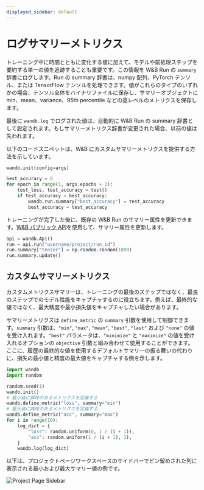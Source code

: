 ```yaml
---
displayed_sidebar: default
---
```



# ログサマリーメトリクス

トレーニング中に時間とともに変化する値に加えて、モデルや前処理ステップを要約する単一の値を追跡することも重要です。この情報を W&B Run の `summary` 辞書にログします。Run の summary 辞書は、numpy 配列、PyTorch テンソル、または TensorFlow テンソルを処理できます。値がこれらのタイプのいずれかの場合、テンソル全体をバイナリファイルに保存し、サマリーオブジェクトに min、mean、variance、95th percentile などの高レベルのメトリクスを保存します。

最後に `wandb.log` でログされた値は、自動的に W&B Run の summary 辞書として設定されます。もしサマリーメトリクス辞書が変更された場合、以前の値は失われます。

以下のコードスニペットは、W&B にカスタムサマリーメトリクスを提供する方法を示しています。
```python
wandb.init(config=args)

best_accuracy = 0
for epoch in range(1, args.epochs + 1):
    test_loss, test_accuracy = test()
    if test_accuracy > best_accuracy:
        wandb.run.summary["best_accuracy"] = test_accuracy
        best_accuracy = test_accuracy
```

トレーニングが完了した後に、既存の W&B Run のサマリー属性を更新できます。[W&B パブリック API](../../../ref/python/public-api/README.md)を使用して、サマリー属性を更新します。

```python
api = wandb.Api()
run = api.run("username/project/run_id")
run.summary["tensor"] = np.random.random(1000)
run.summary.update()
```

## カスタムサマリーメトリクス

カスタムメトリクスサマリーは、トレーニングの最後のステップではなく、最良のステップでのモデル性能をキャプチャするのに役立ちます。例えば、最終的な値ではなく、最大精度や最小損失値をキャプチャしたい場合があります。

サマリーメトリクスは `define_metric` の `summary` 引数を使用して制御できます。`summary` 引数は、`"min"`, `"max"`, `"mean"`, `"best"`, `"last"` および `"none"` の値を受け入れます。`"best"` パラメータは、`"minimize"` と `"maximize"` の値を受け入れるオプションの `objective` 引数と組み合わせて使用することができます。ここに、履歴の最終的な値を使用するデフォルトサマリ―の振る舞いの代わりに、損失の最小値と精度の最大値をキャプチャする例を示します。

```python
import wandb
import random

random.seed(1)
wandb.init()
# 最小値に興味のあるメトリクスを定義する
wandb.define_metric("loss", summary="min")
# 最大値に興味のあるメトリクスを定義する
wandb.define_metric("acc", summary="max")
for i in range(10):
    log_dict = {
        "loss": random.uniform(0, 1 / (i + 1)),
        "acc": random.uniform(1 / (i + 1), 1),
    }
    wandb.log(log_dict)
```

以下は、プロジェクトページワークスペースのサイドバーでピン留めされた列に表示される最小および最大サマリー値の例です。

![Project Page Sidebar](/images/track/customize_sumary.png)
